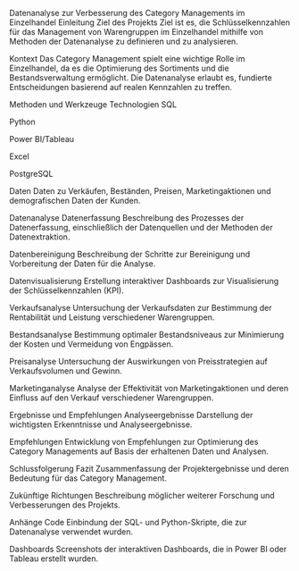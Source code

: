 Datenanalyse zur Verbesserung des Category Managements im Einzelhandel
Einleitung
Ziel des Projekts
Ziel ist es, die Schlüsselkennzahlen für das Management von Warengruppen im Einzelhandel mithilfe von Methoden der Datenanalyse zu definieren und zu analysieren.

Kontext
Das Category Management spielt eine wichtige Rolle im Einzelhandel, da es die Optimierung des Sortiments und die Bestandsverwaltung ermöglicht. Die Datenanalyse erlaubt es, fundierte Entscheidungen basierend auf realen Kennzahlen zu treffen.

Methoden und Werkzeuge
Technologien
SQL

Python

Power BI/Tableau

Excel

PostgreSQL

Daten
Daten zu Verkäufen, Beständen, Preisen, Marketingaktionen und demografischen Daten der Kunden.

Datenanalyse
Datenerfassung
Beschreibung des Prozesses der Datenerfassung, einschließlich der Datenquellen und der Methoden der Datenextraktion.

Datenbereinigung
Beschreibung der Schritte zur Bereinigung und Vorbereitung der Daten für die Analyse.

Datenvisualisierung
Erstellung interaktiver Dashboards zur Visualisierung der Schlüsselkennzahlen (KPI).

Verkaufsanalyse
Untersuchung der Verkaufsdaten zur Bestimmung der Rentabilität und Leistung verschiedener Warengruppen.

Bestandsanalyse
Bestimmung optimaler Bestandsniveaus zur Minimierung der Kosten und Vermeidung von Engpässen.

Preisanalyse
Untersuchung der Auswirkungen von Preisstrategien auf Verkaufsvolumen und Gewinn.

Marketinganalyse
Analyse der Effektivität von Marketingaktionen und deren Einfluss auf den Verkauf verschiedener Warengruppen.

Ergebnisse und Empfehlungen
Analyseergebnisse
Darstellung der wichtigsten Erkenntnisse und Analyseergebnisse.

Empfehlungen
Entwicklung von Empfehlungen zur Optimierung des Category Managements auf Basis der erhaltenen Daten und Analysen.

Schlussfolgerung
Fazit
Zusammenfassung der Projektergebnisse und deren Bedeutung für das Category Management.

Zukünftige Richtungen
Beschreibung möglicher weiterer Forschung und Verbesserungen des Projekts.

Anhänge
Code
Einbindung der SQL- und Python-Skripte, die zur Datenanalyse verwendet wurden.

Dashboards
Screenshots der interaktiven Dashboards, die in Power BI oder Tableau erstellt wurden.
